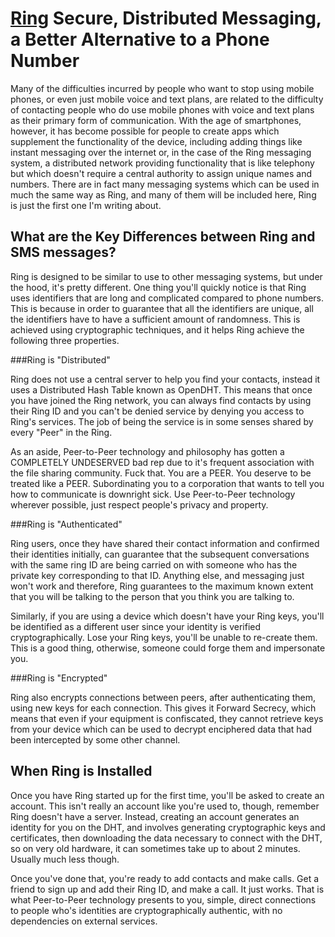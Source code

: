 [Ring](https://ring.cx/) Secure, Distributed Messaging, a Better Alternative to a Phone Number
==============================================================================================

Many of the difficulties incurred by people who want to stop using mobile
phones, or even just mobile voice and text plans, are related to the difficulty
of contacting people who do use mobile phones with voice and text plans as
their primary form of communication. With the age of smartphones, however, it
has become possible for people to create apps which supplement the functionality
of the device, including adding things like instant messaging over the internet
or, in the case of the Ring messaging system, a distributed network providing
functionality that is like telephony but which doesn't require a central
authority to assign unique names and numbers. There are in fact many messaging
systems which can be used in much the same way as Ring, and many of them will
be included here, Ring is just the first one I'm writing about.

What are the Key Differences between Ring and SMS messages?
-----------------------------------------------------------

Ring is designed to be similar to use to other messaging systems, but under the
hood, it's pretty different. One thing you'll quickly notice is that Ring uses
identifiers that are long and complicated compared to phone numbers. This is
because in order to guarantee that all the identifiers are unique, all the
identifiers have to have a sufficient amount of randomness. This is achieved
using cryptographic techniques, and it helps Ring achieve the following three
properties.

###Ring is "Distributed"

Ring does not use a central server to help you find your contacts, instead it
uses a Distributed Hash Table known as OpenDHT. This means that once you have
joined the Ring network, you can always find contacts by using their Ring ID
and you can't be denied service by denying you access to Ring's services. The
job of being the service is in some senses shared by every "Peer" in the Ring.

As an aside, Peer-to-Peer technology and philosophy has gotten a COMPLETELY
UNDESERVED bad rep due to it's frequent association with the file sharing
community. Fuck that. You are a PEER. You deserve to be treated like a PEER.
Subordinating you to a corporation that wants to tell you how to communicate is
downright sick. Use Peer-to-Peer technology wherever possible, just respect
people's privacy and property.

###Ring is "Authenticated"

Ring users, once they have shared their contact information and confirmed their
identities initially, can guarantee that the subsequent conversations with the
same ring ID are being carried on with someone who has the private key
corresponding to that ID. Anything else, and messaging just won't work and
therefore, Ring guarantees to the maximum known extent that you will be talking
to the person that you think you are talking to.

Similarly, if you are using a device which doesn't have your Ring keys, you'll
be identified as a different user since your identity is verified
cryptographically. Lose your Ring keys, you'll be unable to re-create them. This
is a good thing, otherwise, someone could forge them and impersonate you.

###Ring is "Encrypted"

Ring also encrypts connections between peers, after authenticating them, using
new keys for each connection. This gives it Forward Secrecy, which means that
even if your equipment is confiscated, they cannot retrieve keys from your
device which can be used to decrypt enciphered data that had been intercepted
by some other channel.

When Ring is Installed
----------------------

Once you have Ring started up for the first time, you'll be asked to create an
account. This isn't really an account like you're used to, though, remember Ring
doesn't have a server. Instead, creating an account generates an identity for
you on the DHT, and involves generating cryptographic keys and certificates,
then downloading the data necessary to connect with the DHT, so on very old
hardware, it can sometimes take up to about 2 minutes. Usually much less though.

Once you've done that, you're ready to add contacts and make calls. Get a friend
to sign up and add their Ring ID, and make a call. It just works. That is what
Peer-to-Peer technology presents to you, simple, direct connections to people
who's identities are cryptographically authentic, with no dependencies on
external services.
